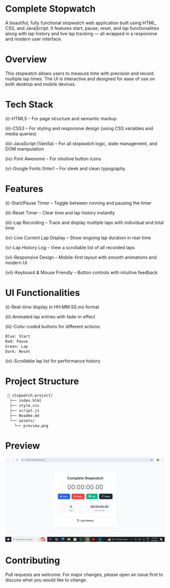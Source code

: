 # Complete Stopwatch
A beautiful, fully functional stopwatch web application built using HTML, CSS, and JavaScript. It features start, pause, reset, and lap functionalities along with lap history and live lap tracking — all wrapped in a responsive and modern user interface.

# Overview
This stopwatch allows users to measure time with precision and record multiple lap times. The UI is interactive and designed for ease of use on both desktop and mobile devices.

# Tech Stack
(i)-HTML5 – For page structure and semantic markup

(ii)-CSS3 – For styling and responsive design (using CSS variables and media queries)

(iii)-JavaScript (Vanilla) – For all stopwatch logic, state management, and DOM manipulation

(iv)-Font Awesome – For intuitive button icons

(v)-Google Fonts (Inter) – For sleek and clean typography

# Features
(i)-Start/Pause Timer – Toggle between running and pausing the timer

(ii)-Reset Timer – Clear time and lap history instantly

(iii)-Lap Recording – Track and display multiple laps with individual and total time

(iv)-Live Current Lap Display – Show ongoing lap duration in real-time

(v)-Lap History Log – View a scrollable list of all recorded laps

(vi)-Responsive Design – Mobile-first layout with smooth animations and modern UI

(vii)-Keyboard & Mouse Friendly – Button controls with intuitive feedback

# UI Functionalities
(i)-Real-time display in HH:MM:SS.ms format

(ii)-Animated lap entries with fade-in effect

(iii)-Color-coded buttons for different actions:

    Blue: Start
    Red: Pause
    Green: Lap
    Dark: Reset

(iv)-Scrollable lap list for performance history

# Project Structure
     📁 stopwatch-project/
      ├── index.html
      ├── style.css
      ├── script.js
      ├── Readme.md
      └── assets/
        └── preview.png   


# Preview
![Stopwatch Preview](assets/Preview.png)

# Contributing
Pull requests are welcome. For major changes, please open an issue first to discuss what you would like to change.